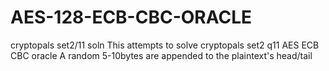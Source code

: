# AES-128-ECB-CBC-ORACLE
cryptopals set2/11 soln
This attempts to solve cryptopals set2 q11 AES ECB CBC oracle
A random 5-10bytes are appended to the plaintext's head/tail  
